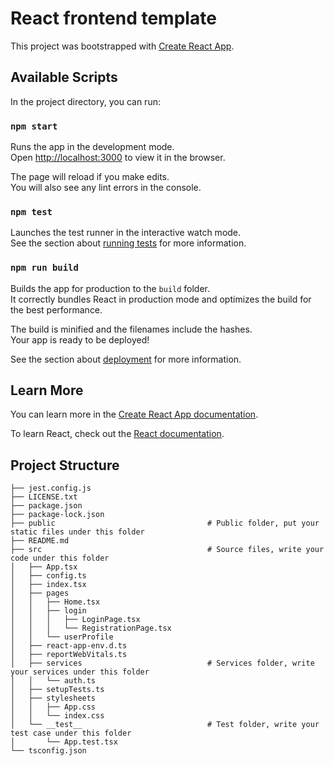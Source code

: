 # React frontend template
This project was bootstrapped with [Create React App](https://github.com/facebook/create-react-app).


## Available Scripts

In the project directory, you can run:

### `npm start`

Runs the app in the development mode.\
Open [http://localhost:3000](http://localhost:3000) to view it in the browser.

The page will reload if you make edits.\
You will also see any lint errors in the console.

### `npm test`

Launches the test runner in the interactive watch mode.\
See the section about [running tests](https://facebook.github.io/create-react-app/docs/running-tests) for more information.

### `npm run build`

Builds the app for production to the `build` folder.\
It correctly bundles React in production mode and optimizes the build for the best performance.

The build is minified and the filenames include the hashes.\
Your app is ready to be deployed!

See the section about [deployment](https://facebook.github.io/create-react-app/docs/deployment) for more information.

## Learn More

You can learn more in the [Create React App documentation](https://facebook.github.io/create-react-app/docs/getting-started).

To learn React, check out the [React documentation](https://reactjs.org/).


## Project Structure
```
├── jest.config.js
├── LICENSE.txt
├── package.json
├── package-lock.json
├── public                                  # Public folder, put your static files under this folder
├── README.md
├── src                                     # Source files, write your code under this folder
│   ├── App.tsx
│   ├── config.ts
│   ├── index.tsx
│   ├── pages
│   │   ├── Home.tsx
│   │   ├── login
│   │   │   ├── LoginPage.tsx
│   │   │   └── RegistrationPage.tsx
│   │   └── userProfile
│   ├── react-app-env.d.ts
│   ├── reportWebVitals.ts
│   ├── services                            # Services folder, write your services under this folder
│   │   └── auth.ts
│   ├── setupTests.ts
│   ├── stylesheets
│   │   ├── App.css
│   │   └── index.css
│   └── __test__                            # Test folder, write your test case under this folder
│       └── App.test.tsx
└── tsconfig.json
```